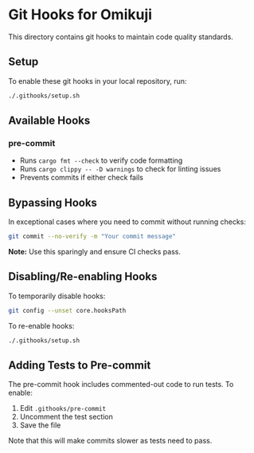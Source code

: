 # Git Hooks for Omikuji

This directory contains git hooks to maintain code quality standards.

## Setup

To enable these git hooks in your local repository, run:

```bash
./.githooks/setup.sh
```

## Available Hooks

### pre-commit
- Runs `cargo fmt --check` to verify code formatting
- Runs `cargo clippy -- -D warnings` to check for linting issues
- Prevents commits if either check fails

## Bypassing Hooks

In exceptional cases where you need to commit without running checks:

```bash
git commit --no-verify -m "Your commit message"
```

**Note:** Use this sparingly and ensure CI checks pass.

## Disabling/Re-enabling Hooks

To temporarily disable hooks:
```bash
git config --unset core.hooksPath
```

To re-enable hooks:
```bash
./.githooks/setup.sh
```

## Adding Tests to Pre-commit

The pre-commit hook includes commented-out code to run tests. To enable:

1. Edit `.githooks/pre-commit`
2. Uncomment the test section
3. Save the file

Note that this will make commits slower as tests need to pass.